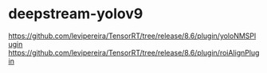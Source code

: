 # deepstream-yolov9

https://github.com/levipereira/TensorRT/tree/release/8.6/plugin/yoloNMSPlugin
https://github.com/levipereira/TensorRT/tree/release/8.6/plugin/roiAlignPlugin
